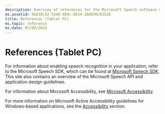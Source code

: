 ```yaml
---
description: Overview of references for the Microsoft Speech software development kit (SDK), Microsoft Speech API and application design guidelines.
ms.assetid: 9bb10c52-5340-40dc-bb14-20d076c63528
title: References (Tablet PC)
ms.topic: reference
ms.date: 07/09/2024
---
```


# References (Tablet PC)

For information about enabling speech recognition in your application, refer to the Microsoft Speech SDK, which can be found at [Microsoft Speech SDK](https://www.microsoft.com/download/details.aspx?id=10121). This site also contains an overview of the Microsoft Speech API and application design guidelines.

For information about Microsoft Accessibility, see [Microsoft Accessibility](https://www.microsoft.com/enable/).

For more information on Microsoft Active Accessibility guidelines for Windows-based applications, see the [Accessibility](../accessibility/accessibility.md) section.
